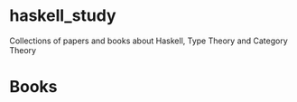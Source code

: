 # haskell_study
Collections of papers and books about Haskell, Type Theory and Category Theory


# Books

